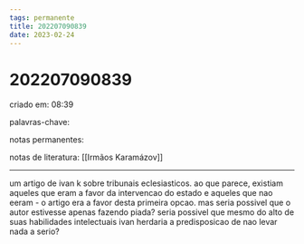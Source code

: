 ```yaml
---
tags: permanente
title: 202207090839
date: 2023-02-24
---
```

# 202207090839
criado em: 08:39

palavras-chave:

notas permanentes:

notas de literatura: [[Irmãos Karamázov]]

---
um artigo de ivan k sobre tribunais eclesiasticos. ao que parece, existiam aqueles que eram a favor da intervencao do estado e aqueles que nao eeram - o artigo era a favor desta primeira opcao. mas seria possivel que o autor estivesse apenas fazendo piada? seria possivel que mesmo do alto de suas habilidades intelectuais ivan herdaria a predisposicao de nao levar nada a serio?
